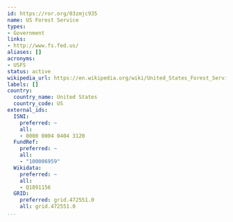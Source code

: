 ```yaml
---
id: https://ror.org/03zmjc935
name: US Forest Service
types:
- Government
links:
- http://www.fs.fed.us/
aliases: []
acronyms:
- USFS
status: active
wikipedia_url: https://en.wikipedia.org/wiki/United_States_Forest_Service
labels: []
country:
  country_name: United States
  country_code: US
external_ids:
  ISNI:
    preferred: ~
    all:
    - 0000 0004 0404 3120
  FundRef:
    preferred: ~
    all:
    - "100006959"
  Wikidata:
    preferred: ~
    all:
    - Q1891156
  GRID:
    preferred: grid.472551.0
    all: grid.472551.0
...
```

